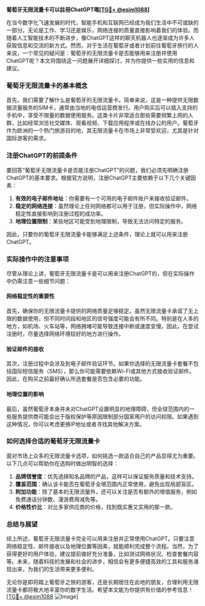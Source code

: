 **葡萄牙无限流量卡可以註冊ChatGPT嗎[[TG💪+ @esim1088](https://t.me/s/esim1088)]**

在当今数字化飞速发展的时代，智能手机和互联网已经成为我们生活中不可或缺的一部分。无论是工作、学习还是娱乐，网络连接的质量直接影响着我们的体验。而随着人工智能技术的不断进步，像ChatGPT这样的聊天机器人也逐渐成为许多人获取信息和交流的新方式。然而，对于生活在葡萄牙或者计划前往葡萄牙旅行的人来说，一个常见的疑问是：葡萄牙的无限流量卡是否能够用来注册并使用ChatGPT呢？本文将围绕这一问题展开详细探讨，并为你提供一些实用的信息和建议。

### 葡萄牙无限流量卡的基本概念

首先，我们需要了解什么是葡萄牙的无限流量卡。简单来说，这是一种提供无限数据流量服务的SIM卡，通常由当地的电信运营商发行。用户购买后可以插入支持的手机中，享受不限量的数据使用服务。这类卡片非常适合那些需要频繁上网的人群，比如经常浏览社交媒体、观看视频、下载应用程序或在线办公的用户。葡萄牙作为欧洲的一个热门旅游目的地，其无限流量卡在市场上非常受欢迎，尤其是针对国际游客的需求。

### 注册ChatGPT的前提条件

要回答“葡萄牙无限流量卡是否能注册ChatGPT”的问题，我们必须先明确注册ChatGPT的基本要求。根据官方说明，注册ChatGPT主要依赖于以下几个关键因素：

1. **有效的电子邮件地址**：你需要有一个可用的电子邮件账户来接收验证邮件。
2. **稳定的网络连接**：虽然理论上任何网络都可以用于注册，但实际操作中，网络稳定性直接影响到注册过程的成功率。
3. **地理位置限制**：某些地区可能受到地理限制，导致无法访问特定的服务。

因此，只要你的葡萄牙无限流量卡能够满足上述条件，理论上就可以用来注册ChatGPT。

### 实际操作中的注意事项

尽管从理论上讲，葡萄牙无限流量卡是可以用来注册ChatGPT的，但在实际操作中仍需注意一些细节问题：

#### 网络稳定性的重要性
首先，确保你的无限流量卡提供的网络质量足够稳定。虽然无限流量卡承诺了无上限的数据使用，但不同时间段和地区的信号强度可能会有所不同。特别是在人多的地方，如机场、火车站等，网络拥堵可能导致连接中断或速度变慢。因此，在尝试注册时，尽量选择网络环境较好的地方进行操作。

#### 验证邮件的接收
其次，注册过程中会涉及到电子邮件验证环节。如果你选择的无限流量卡套餐不包括国际短信服务（SMS），那么你可能需要依赖Wi-Fi或其他方式接收验证邮件。因此，在购买之前最好确认所选套餐是否包含必要的功能。

#### 地理位置的影响
最后，虽然葡萄牙本身并未对ChatGPT设置明显的地理障碍，但全球范围内的一些服务提供商可能会出于版权保护等原因限制部分国家用户的访问权限。如果遇到这种情况，你可以考虑更换IP地址或者寻找其他解决方案。

### 如何选择合适的葡萄牙无限流量卡

面对市场上众多的无限流量卡选项，如何挑选一款适合自己的产品显得尤为重要。以下几点可以帮助你在选购时做出明智的选择：

1. **品牌信誉度**：优先选择知名品牌的产品，这样可以保证服务质量和技术支持。
2. **覆盖范围**：确认该卡能否在葡萄牙全境范围内正常使用，避免出现局部盲区。
3. **附加功能**：除了基本的无限流量外，还可以关注是否有额外的增值服务，例如免费通话分钟数、漫游费用减免等。
4. **价格性价比**：对比多家供应商的价格，找到既实惠又实用的那一款。

### 总结与展望

综上所述，葡萄牙无限流量卡完全可以用来注册并正常使用ChatGPT。只要注意网络稳定性、邮件接收以及地理位置等因素，就能顺利完成整个流程。当然，为了获得更好的用户体验，建议提前做好充分准备，比如测试网络状况、检查套餐内容等。未来，随着科技的发展和社会的进步，相信会有更多便捷高效的工具和服务涌现出来，为我们的生活带来更多便利。

无论你是即将踏上葡萄牙之旅的游客，还是长期居住在此地的朋友，合理利用无限流量卡都将极大地丰富你的数字生活。希望本文能为你提供有价值的参考信息！[[TG💪+ @esim1088](https://t.me/s/esim1088) ![Image](https://i.postimg.cc/4NQfJmqS/Snipaste-2025-05-13-00-14-12.png)]